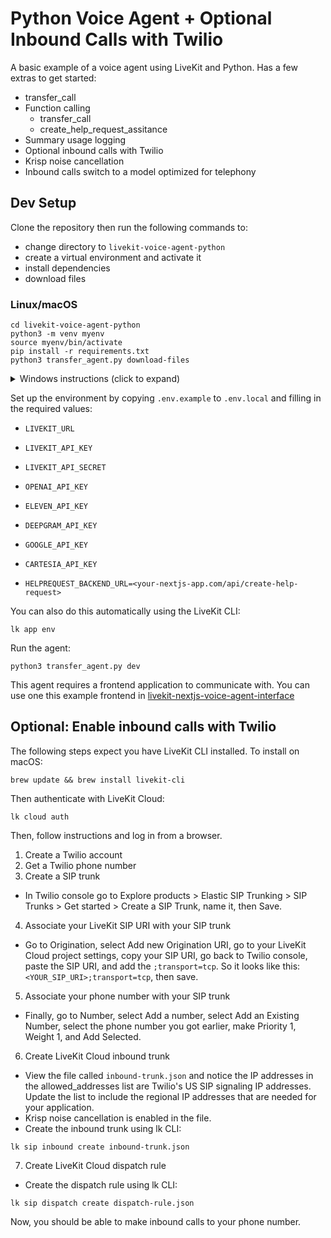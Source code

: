 # Python Voice Agent + Optional Inbound Calls with Twilio

A basic example of a voice agent using LiveKit and Python. Has a few extras to get started:
- transfer_call
- Function calling
  - transfer_call
  - create_help_request_assitance
- Summary usage logging
- Optional inbound calls with Twilio
- Krisp noise cancellation
- Inbound calls switch to a model optimized for telephony

## Dev Setup

Clone the repository then run the following commands to:
- change directory to `livekit-voice-agent-python`
- create a virtual environment and activate it
- install dependencies
- download files

### Linux/macOS
```console
cd livekit-voice-agent-python
python3 -m venv myenv
source myenv/bin/activate
pip install -r requirements.txt
python3 transfer_agent.py download-files
```

<details>
  <summary>Windows instructions (click to expand)</summary>
  
```cmd
:: Windows (CMD/PowerShell)
cd livekit-voice-agent-python
python3 -m venv myenv
myenv\Scripts\activate
pip install -r requirements.txt
```
</details>


Set up the environment by copying `.env.example` to `.env.local` and filling in the required values:

- `LIVEKIT_URL`
- `LIVEKIT_API_KEY`
- `LIVEKIT_API_SECRET`
- `OPENAI_API_KEY`
- `ELEVEN_API_KEY`
- `DEEPGRAM_API_KEY`
- `GOOGLE_API_KEY`
- `CARTESIA_API_KEY`

- `HELPREQUEST_BACKEND_URL=<your-nextjs-app.com/api/create-help-request>`

You can also do this automatically using the LiveKit CLI:

```console
lk app env
```

Run the agent:

```console
python3 transfer_agent.py dev
```

This agent requires a frontend application to communicate with. You can use one this example frontend in [livekit-nextjs-voice-agent-interface](https://github.com/kylecampbell/livekit-nextjs-voice-agent-interface)


## Optional: Enable inbound calls with Twilio

The following steps expect you have LiveKit CLI installed. To install on macOS:
```console
brew update && brew install livekit-cli
```
Then authenticate with LiveKit Cloud:
```console
lk cloud auth
```
Then, follow instructions and log in from a browser.

1. Create a Twilio account
2. Get a Twilio phone number
3. Create a SIP trunk
- In Twilio console go to Explore products > Elastic SIP Trunking > SIP Trunks > Get started > Create a SIP Trunk, name it, then Save.
4. Associate your LiveKit SIP URI with your SIP trunk
- Go to Origination, select Add new Origination URI, go to your LiveKit Cloud project settings, copy your SIP URI, go back to Twilio console, paste the SIP URI, and add the `;transport=tcp`. So it looks like this: `<YOUR_SIP_URI>;transport=tcp`, then save.
5. Associate your phone number with your SIP trunk
- Finally, go to Number, select Add a number, select Add an Existing Number, select the phone number you got earlier, make Priority 1, Weight 1, and Add Selected. 
6. Create LiveKit Cloud inbound trunk
- View the file called `inbound-trunk.json` and notice the IP addresses in the allowed_addresses list are Twilio's US SIP signaling IP addresses. Update the list to include the regional IP addresses that are needed for your application.
- Krisp noise cancellation is enabled in the file.
- Create the inbound trunk using lk CLI:
```console
lk sip inbound create inbound-trunk.json
```
7. Create LiveKit Cloud dispatch rule
- Create the dispatch rule using lk CLI:
```console
lk sip dispatch create dispatch-rule.json
```
Now, you should be able to make inbound calls to your phone number.





